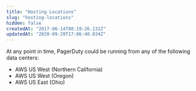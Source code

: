 ```yaml
---
title: "Hosting Locations"
slug: "hosting-locations"
hidden: false
createdAt: "2017-06-14T08:19:26.132Z"
updatedAt: "2020-09-29T17:06:40.034Z"
---
```

At any point in time, PagerDuty could be running from any of the following data centers:

* AWS US West (Northern California)
* AWS US West (Oregon)
* AWS US East (Ohio)
